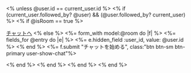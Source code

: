 <% unless @user.id == current_user.id %>
  <% if (current_user.followed_by? @user) && (@user.followed_by? current_user)  %>
  <% if @isRoom == true %>
    <p class="user-show-room"><a href="/rooms/<%= @roomId %>" class="btn btn-primary btn-lg">チャットへ</a>
  <% else %>
    <%= form_with model:@room do |f| %>
      <%= fields_for @entry do |e| %>
        <%= e.hidden_field :user_id, value: @user.id %>
      <% end %>
      <%= f.submit "チャットを始める", class:"btn btn-sm btn-primary user-show-chat"%></p>
    <% end %>
  <% end %>
  <% end %>
<% end %>